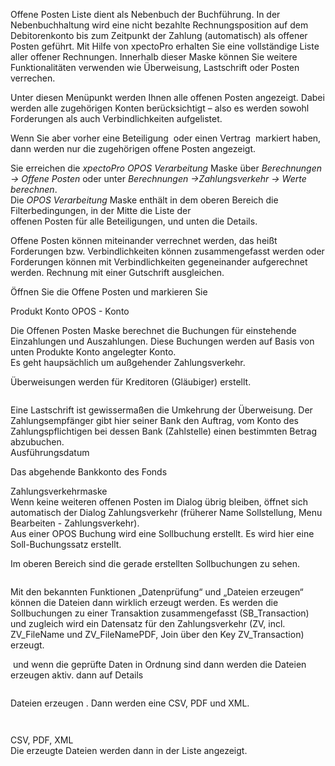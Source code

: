 <!DOCTYPE html>
<html>
<head>
<meta charset="utf-8">
<meta name="viewport" content="width=device-width, initial-scale=1.0">
<title>500_Offene_Posten.md</title>
<link rel="stylesheet" href="https://stackedit.io/res-min/themes/base.css" />
<script type="text/javascript" src="https://cdn.mathjax.org/mathjax/latest/MathJax.js?config=TeX-AMS_HTML"></script>
</head>
<body><div class="container"><p>Offene Posten Liste dient als Nebenbuch der Buchführung. In der Nebenbuchhaltung wird eine nicht bezahlte Rechnungsposition auf dem Debitorenkonto bis zum Zeitpunkt der Zahlung (automatisch) als offener Posten geführt. Mit Hilfe von xpectoPro erhalten Sie eine vollständige Liste aller offener Rechnungen. Innerhalb dieser Maske können Sie weitere Funktionalitäten verwenden wie Überweisung, Lastschrift oder Posten verrechen.</p>

<p>Unter diesen Menüpunkt werden Ihnen alle offenen Posten angezeigt. Dabei werden alle  zugehörigen Konten berücksichtigt – also es  werden sowohl Forderungen als auch Verbindlichkeiten aufgelistet.</p>

<p>Wenn Sie aber vorher eine Beteiligung <img src="http://xpecto.github.io/docs/img/img_1441372403820.png" alt="" title=""> oder einen Vertrag <img src="http://xpecto.github.io/docs/img/img_1441373565478.png" alt="" title=""> markiert haben, dann werden nur die zugehörigen offene Posten angezeigt.</p>

<p>Sie erreichen die <em>xpectoPro OPOS Verarbeitung</em> Maske über <em>Berechnungen → Offene Posten</em> oder unter <em>Berechnungen →Zahlungsverkehr → Werte berechnen</em>. <br>
Die <em>OPOS Verarbeitung</em> Maske enthält in dem oberen Bereich die Filterbedingungen, in der Mitte die Liste der  <br>
offenen Posten für alle Beteiligungen, und unten die Details.</p>

<p>Offene Posten können miteinander verrechnet werden, das heißt Forderungen bzw. Verbindlichkeiten können zusammengefasst werden oder Forderungen können mit Verbindlichkeiten gegeneinander aufgerechnet werden. Rechnung mit einer Gutschrift ausgleichen.</p>

<p>Öffnen Sie die Offene Posten und markieren Sie </p>

<p>Produkt Konto OPOS - Konto</p>

<p>Die Offenen Posten Maske berechnet die Buchungen für einstehende Einzahlungen und Auszahlungen. Diese Buchungen werden auf Basis von unten Produkte Konto angelegter Konto. <br>
Es geht haupsächlich um außgehender Zahlungsverkehr. </p>

<p>Überweisungen werden für Kreditoren (Gläubiger) erstellt. <br>
<img src="http://xpecto.github.io/docs/img/img_1440769189875.png" alt="" title=""></p>

<p><img src="http://xpecto.github.io/docs/img/img_1440773727879.png" alt="" title=""></p>

<p>Eine Lastschrift ist gewissermaßen die Umkehrung der Überweisung. Der Zahlungsempfänger gibt hier seiner Bank  den Auftrag, vom Konto des Zahlungspflichtigen bei dessen Bank (Zahlstelle) einen bestimmten Betrag abzubuchen. <br>
<img src="http://xpecto.github.io/docs/img/img_1440769218414.png" alt="" title=""> <br>
 Ausführungsdatum <br>
<img src="http://xpecto.github.io/docs/img/img_1440769342773.png" alt="" title=""></p>

<p><img src="http://xpecto.github.io/docs/img/img_1440769392486.png" alt="" title=""> <br>
Das abgehende Bankkonto des Fonds  <br>
<img src="http://xpecto.github.io/docs/img/img_1440769418756.png" alt="" title=""></p>

<p>Zahlungsverkehrmaske  <br>
Wenn keine weiteren offenen Posten im Dialog übrig bleiben, öffnet sich automatisch der Dialog Zahlungsverkehr (früherer Name Sollstellung, Menu Bearbeiten - Zahlungsverkehr). <br>
Aus einer OPOS Buchung wird eine Sollbuchung erstellt. Es wird hier eine Soll-Buchungssatz erstellt. </p>

<p>Im oberen Bereich sind die gerade erstellten Sollbuchungen zu sehen. </p>

<p><img src="http://xpecto.github.io/docs/img/img_1440772638410.png" alt="" title=""></p>

<p>Mit den bekannten Funktionen „Datenprüfung“ und „Dateien erzeugen“ können die Dateien dann wirklich erzeugt werden. Es werden die Sollbuchungen zu einer Transaktion zusammengefasst (SB_Transaction) und zugleich wird ein Datensatz für den Zahlungsverkehr (ZV, incl. ZV_FileName und ZV_FileNamePDF, Join über den Key ZV_Transaction) erzeugt. </p>

<p><img src="http://xpecto.github.io/docs/img/img_1440771677497.png" alt="" title=""> und wenn die geprüfte Daten in Ordnung sind dann werden die Dateien erzeugen aktiv. dann auf Details <img src="http://xpecto.github.io/docs/img/img_1440771513947.png" alt="" title=""></p>

<p><img src="http://xpecto.github.io/docs/img/img_1440772783601.png" alt="" title=""></p>

<p>Dateien erzeugen <img src="http://xpecto.github.io/docs/img/img_1440771590046.png" alt="" title="">.   Dann werden eine CSV, PDF und XML.</p>

<p><img src="http://xpecto.github.io/docs/img/img_1440772902738.png" alt="" title=""></p>

<p><img src="http://xpecto.github.io/docs/img/img_1440773653998.png" alt="" title=""></p>

<p>CSV, PDF, XML <br>
Die erzeugte Dateien werden dann in der Liste angezeigt.  <br>
<img src="http://xpecto.github.io/docs/img/img_1440773806090.png" alt="" title=""></p></div></body>
</html>